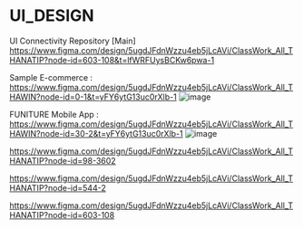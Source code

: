 # UI_DESIGN
UI Connectivity Repository 
[Main]
https://www.figma.com/design/5ugdJFdnWzzu4eb5jLcAVi/ClassWork_All_THANATIP?node-id=603-108&t=lfWRFUysBCKw6pwa-1


Sample E-commerce :  https://www.figma.com/design/5ugdJFdnWzzu4eb5jLcAVi/ClassWork_All_THAWIN?node-id=0-1&t=yFY6ytG13uc0rXlb-1
![image](https://github.com/user-attachments/assets/d727d264-955e-4e2b-b11c-33b6e614233a)



FUNITURE Mobile App : https://www.figma.com/design/5ugdJFdnWzzu4eb5jLcAVi/ClassWork_All_THAWIN?node-id=30-2&t=yFY6ytG13uc0rXlb-1
![image](https://github.com/user-attachments/assets/80940041-9dac-49af-ac10-a724befc73ce)


https://www.figma.com/design/5ugdJFdnWzzu4eb5jLcAVi/ClassWork_All_THANATIP?node-id=98-3602


https://www.figma.com/design/5ugdJFdnWzzu4eb5jLcAVi/ClassWork_All_THANATIP?node-id=544-2


https://www.figma.com/design/5ugdJFdnWzzu4eb5jLcAVi/ClassWork_All_THANATIP?node-id=603-108
